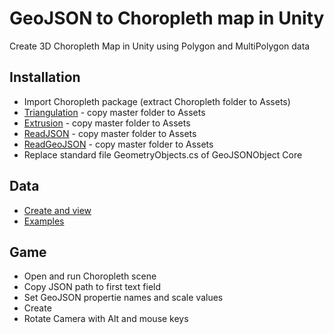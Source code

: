 # GeoJSON to Choropleth map in Unity
Create 3D Choropleth Map in Unity using Polygon and MultiPolygon data

## Installation
* Import Choropleth package (extract Choropleth folder to Assets)
* [Triangulation](https://github.com/rslnautic/TriangleNet-Unity) - copy master folder to Assets 
* [Extrusion](https://github.com/knapeczadam/Unity-Procedural-Examples-Updated) - copy master folder to Assets
* [ReadJSON](https://github.com/mtschoen/JSONObject) - copy master folder to Assets
* [ReadGeoJSON](https://github.com/timokorkalainen/Unity-GeoJSONObject) - copy master folder to Assets
* Replace standard file GeometryObjects.cs of GeoJSONObject Core

## Data
* [Create and view](http://geojson.io/)
* [Examples](https://github.com/johan/world.geo.json/tree/master/countries)

## Game
* Open and run Choropleth scene
* Copy JSON path to first text field
* Set GeoJSON propertie names and scale values
* Create
* Rotate Camera with Alt and mouse keys
